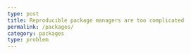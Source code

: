 ```yaml
---
type: post
title: Reproducible package managers are too complicated
permalink: /packages/
category: packages
type: problem
---
```



